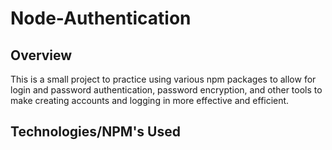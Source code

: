 # Node-Authentication
## Overview
This is a small project to practice using various npm packages to allow for login and password authentication, password encryption, and other tools to make creating accounts and logging in more effective and efficient.
## Technologies/NPM's Used
